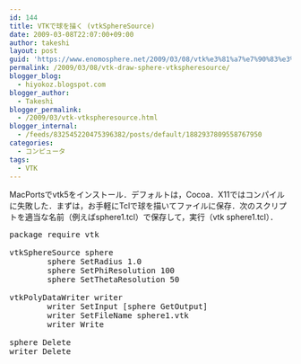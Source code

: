 ```yaml
---
id: 144
title: VTKで球を描く (vtkSphereSource)
date: 2009-03-08T22:07:00+09:00
author: takeshi
layout: post
guid: 'https://www.enomosphere.net/2009/03/08/vtk%e3%81%a7%e7%90%83%e3%82%92%e6%8f%8f%e3%81%8f-vtkspheresource/'
permalink: /2009/03/08/vtk-draw-sphere-vtkspheresource/
blogger_blog:
  - hiyokoz.blogspot.com
blogger_author:
  - Takeshi
blogger_permalink:
  - /2009/03/vtk-vtkspheresource.html
blogger_internal:
  - /feeds/832545220475396382/posts/default/1882937809558767950
categories:
  - コンピュータ
tags:
  - VTK
---
```

MacPortsでvtk5をインストール．デフォルトは，Cocoa．X11ではコンパイルに失敗した．まずは，お手軽にTclで球を描いてファイルに保存．次のスクリプトを適当な名前（例えばsphere1.tcl）で保存して，実行（vtk sphere1.tcl）．
<pre>
package require vtk

vtkSphereSource sphere
        sphere SetRadius 1.0
        sphere SetPhiResolution 100
        sphere SetThetaResolution 50

vtkPolyDataWriter writer
        writer SetInput [sphere GetOutput]
        writer SetFileName sphere1.vtk
        writer Write

sphere Delete
writer Delete</pre>